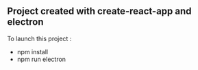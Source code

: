 ## Project created with create-react-app and electron

To launch this project :

- npm install
- npm run electron
